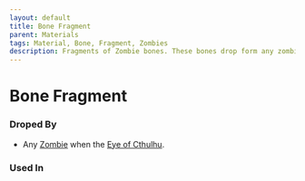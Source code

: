 ```yaml
---
layout: default
title: Bone Fragment
parent: Materials
tags: Material, Bone, Fragment, Zombies
description: Fragments of Zombie bones. These bones drop form any zombie after the Eye of Cthulhu or Eater of Worlds has been defeated 
---
```

# Bone Fragment

### Droped By
- Any [Zombie](https://terraria-archive.fandom.com/wiki/Zombie) when the [Eye of Cthulhu](https://terraria-archive.fandom.com/wiki/Eye_of_Cthulhu).

### Used In